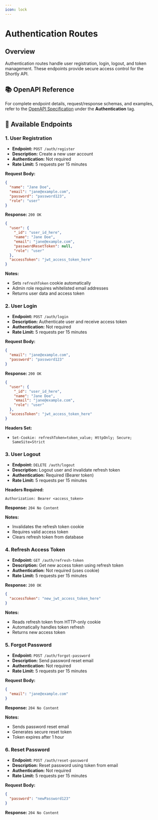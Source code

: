 ```yaml
---
icon: lock
---
```


# Authentication Routes

## Overview

Authentication routes handle user registration, login, logout, and token management. These endpoints provide secure access control for the Shortly API.

## 📚 OpenAPI Reference

For complete endpoint details, request/response schemas, and examples, refer to the [OpenAPI Specification](../../api-specs/openapi.yaml) under the **Authentication** tag.

## 🔑 Available Endpoints

### 1. User Registration

* **Endpoint:** `POST /auth/register`
* **Description:** Create a new user account
* **Authentication:** Not required
* **Rate Limit:** 5 requests per 15 minutes

**Request Body:**

```json
{
  "name": "Jane Doe",
  "email": "jane@example.com",
  "password": "password123",
  "role": "user"
}
```

**Response:** `200 OK`

```json
{
  "user": {
    "_id": "user_id_here",
    "name": "Jane Doe",
    "email": "jane@example.com",
    "passwordResetToken": null,
    "role": "user"
  },
  "accessToken": "jwt_access_token_here"
}
```

**Notes:**

* Sets `refreshToken` cookie automatically
* Admin role requires whitelisted email addresses
* Returns user data and access token

### 2. User Login

* **Endpoint:** `POST /auth/login`
* **Description:** Authenticate user and receive access token
* **Authentication:** Not required
* **Rate Limit:** 5 requests per 15 minutes

**Request Body:**

```json
{
  "email": "jane@example.com",
  "password": "password123"
}
```

**Response:** `200 OK`

```json
{
  "user": {
    "_id": "user_id_here",
    "name": "Jane Doe",
    "email": "jane@example.com",
    "role": "user"
  },
  "accessToken": "jwt_access_token_here"
}
```

**Headers Set:**

* `Set-Cookie: refreshToken=token_value; HttpOnly; Secure; SameSite=Strict`

### 3. User Logout

* **Endpoint:** `DELETE /auth/logout`
* **Description:** Logout user and invalidate refresh token
* **Authentication:** Required (Bearer token)
* **Rate Limit:** 5 requests per 15 minutes

**Headers Required:**

```http
Authorization: Bearer <access_token>
```

**Response:** `204 No Content`

**Notes:**

* Invalidates the refresh token cookie
* Requires valid access token
* Clears refresh token from database

### 4. Refresh Access Token

* **Endpoint:** `GET /auth/refresh-token`
* **Description:** Get new access token using refresh token
* **Authentication:** Not required (uses cookie)
* **Rate Limit:** 5 requests per 15 minutes

**Response:** `200 OK`

```json
{
  "accessToken": "new_jwt_access_token_here"
}
```

**Notes:**

* Reads refresh token from HTTP-only cookie
* Automatically handles token refresh
* Returns new access token

### 5. Forgot Password

* **Endpoint:** `POST /auth/forgot-password`
* **Description:** Send password reset email
* **Authentication:** Not required
* **Rate Limit:** 5 requests per 15 minutes

**Request Body:**

```json
{
  "email": "jane@example.com"
}
```

**Response:** `204 No Content`

**Notes:**

* Sends password reset email
* Generates secure reset token
* Token expires after 1 hour

### 6. Reset Password

* **Endpoint:** `POST /auth/reset-password`
* **Description:** Reset password using token from email
* **Authentication:** Not required
* **Rate Limit:** 5 requests per 15 minutes

**Request Body:**

```json
{
  "password": "newPassword123"
}
```

**Response:** `204 No Content`